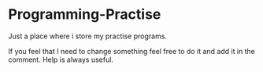 Programming-Practise
====================

Just a place where i store my practise programs.

If you feel that I need to change something feel free to do it and add it in the comment. Help is always useful.
